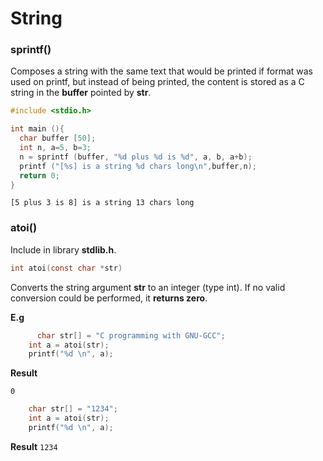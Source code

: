 # String

### sprintf()

Composes a string with the same text that would be printed if format was used on printf, but instead of being printed, the content is stored as a C string in the **buffer** pointed by **str**.

```c
#include <stdio.h>

int main (){
  char buffer [50];
  int n, a=5, b=3;
  n = sprintf (buffer, "%d plus %d is %d", a, b, a+b);
  printf ("[%s] is a string %d chars long\n",buffer,n);
  return 0;
}
```

```
[5 plus 3 is 8] is a string 13 chars long
```

### atoi()

Include in library **stdlib.h**.

```c
int atoi(const char *str)
```
Converts the string argument **str** to an integer (type int).  If no valid conversion could be performed, it **returns zero**.

**E.g**

```c
	  char str[] = "C programming with GNU-GCC";
    int a = atoi(str);
    printf("%d \n", a);
```   

**Result**

```
0
```

```c
    char str[] = "1234";
    int a = atoi(str);
    printf("%d \n", a);
```
**Result**
``1234``    
